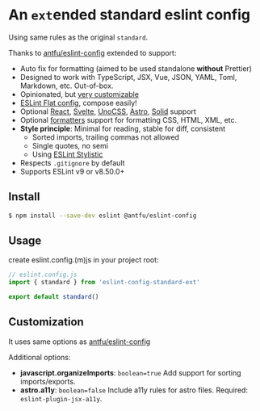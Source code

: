 # An `ext`ended standard eslint config

Using same rules as the original `standard`.

Thanks to [antfu/eslint-config](https://github.com/antfu/eslint-config) extended to support:

- Auto fix for formatting (aimed to be used standalone **without** Prettier)
- Designed to work with TypeScript, JSX, Vue, JSON, YAML, Toml, Markdown, etc. Out-of-box.
- Opinionated, but [very customizable](#customization)
- [ESLint Flat config](https://eslint.org/docs/latest/use/configure/configuration-files-new), compose easily!
- Optional [React](#react), [Svelte](#svelte), [UnoCSS](#unocss), [Astro](#astro), [Solid](#solid) support
- Optional [formatters](#formatters) support for formatting CSS, HTML, XML, etc.
- **Style principle**: Minimal for reading, stable for diff, consistent
  - Sorted imports, trailing commas not allowed
  - Single quotes, no semi
  - Using [ESLint Stylistic](https://github.com/eslint-stylistic/eslint-stylistic)
- Respects `.gitignore` by default
- Supports ESLint v9 or v8.50.0+

## Install

```bash
$ npm install --save-dev eslint @antfu/eslint-config
```

## Usage

create eslint.config.(m)js in your project root:

```js
// eslint.config.js
import { standard } from 'eslint-config-standard-ext'

export default standard()
```

## Customization

It uses same options as [antfu/eslint-config](https://github.com/antfu/eslint-config?tab=readme-ov-file#customization)

Additional options:
  - **javascript.organizeImports**: `boolean=true` Add support for sorting imports/exports.
  - **astro.a11y**: `boolean=false` Include a11y rules for astro files. Required: `eslint-plugin-jsx-a11y`.
